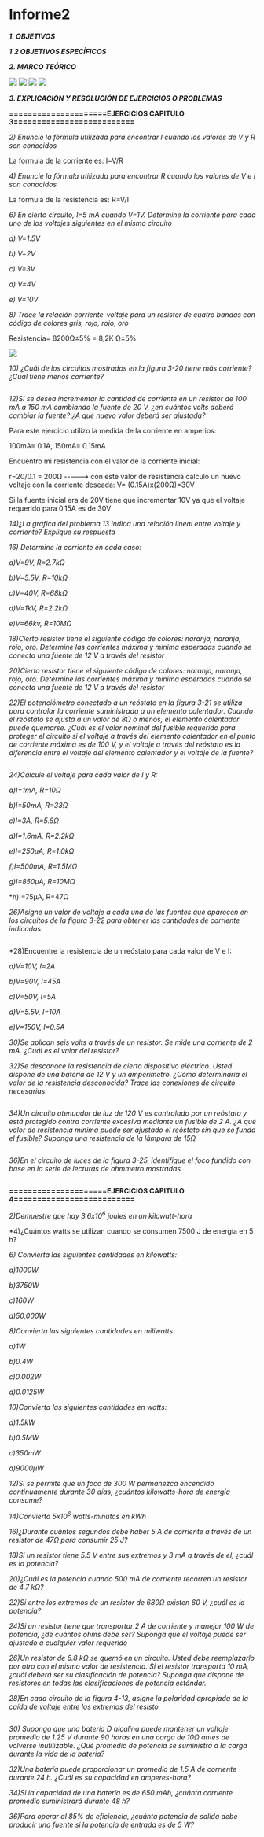 # Informe2
***1.  OBJETIVOS***



***1.2 OBJETIVOS ESPECÍFICOS***



***2.  MARCO TEÓRICO***   

![](https://github.com/smvaca2/Informe2/blob/db7498069e777f29be903f85a6e94b7db7a522e8/relacion%20v,i,r.PNG)
![](https://github.com/smvaca2/Informe2/blob/db7498069e777f29be903f85a6e94b7db7a522e8/formulas.PNG)
![](https://github.com/smvaca2/Informe2/blob/0dabf9482a4802fcbf14f6ff2aecda4445cb1b19/Unidades%20con%20prefijos%20metricos.PNG)
![](https://github.com/smvaca2/Informe2/blob/0dabf9482a4802fcbf14f6ff2aecda4445cb1b19/medicion%20fallas.PNG)
![]()

***3. EXPLICACIÓN Y RESOLUCIÓN DE EJERCICIOS O PROBLEMAS***
 
**=====================EJERCICIOS CAPITULO 3==========================**

*2) Enuncie la fórmula utilizada para encontrar I cuando los valores de V y R son conocidos*

La formula de la corriente es: I=V/R

*4) Enuncie la fórmula utilizada para encontrar R cuando los valores de V e I son conocidos*

La formula de la resistencia es: R=V/I

*6) En cierto circuito, I=5 mA cuando V=1V. Determine la corriente para cada uno de los voltajes siguientes en el mismo circuito*

*a) V=1.5V*

*b) V=2V*

*c) V=3V*

*d) V=4V*

*e) V=10V*

*8) Trace la relación corriente-voltaje para un resistor de cuatro bandas con código de colores gris, rojo,
rojo, oro*

Resistencia= 8200Ω±5% = 8,2K Ω±5%

![](https://github.com/smvaca2/Informe2/blob/99fde691caccfa3925753e13d7dbe614d89f34b0/ej8.PNG)

*10) ¿Cuál de los circuitos mostrados en la figura 3-20 tiene más corriente? ¿Cuál tiene menos corriente?*

![]()

*12)Si se desea incrementar la cantidad de corriente en un resistor de 100 mA a 150 mA cambiando la fuente de 20 V, ¿en cuántos volts deberá cambiar la fuente? ¿A qué nuevo valor deberá ser ajustada?*

Para este ejercicio utilizo la medida de la corriente en amperios:

100mA= 0.1A, 150mA= 0.15mA

Encuentro mi resistencia con el valor de la corriente inicial:

r=20/0.1 = 200Ω -----> con este valor de resistencia calculo un nuevo voltaje con la corriente deseada: V= (0.15A)x(200Ω)=30V

Si la fuente inicial era de 20V tiene que incrementar 10V ya que el voltaje requerido para 0.15A es de 30V

*14)¿La gráfica del problema 13 indica una relación lineal entre voltaje y corriente? Explique su respuesta*



*16) Determine la corriente en cada caso:*

*a)V=9V, R=2.7kΩ*

*b)V=5.5V, R=10kΩ*

*c)V=40V, R=68kΩ*

*d)V=1kV, R=2.2kΩ*

*e)V=66kv, R=10MΩ*

*18)Cierto resistor tiene el siguiente código de colores: naranja, naranja, rojo, oro. Determine las corrientes máxima y mínima esperadas cuando se conecta una fuente de 12 V a través del resistor*

*20)Cierto resistor tiene el siguiente código de colores: naranja, naranja, rojo, oro. Determine las corrientes máxima y mínima esperadas cuando se conecta una fuente de 12 V a través del resistor*

*22)El potenciómetro conectado a un reóstato en la figura 3-21 se utiliza para controlar la corriente suministrada a un elemento calentador. Cuando el reóstato se ajusta a un valor de 8Ω o menos, el elemento calentador puede quemarse. ¿Cuál es el valor nominal del fusible requerido para proteger el circuito
si el voltaje a través del elemento calentador en el punto de corriente máxima es de 100 V, y el voltaje
a través del reóstato es la diferencia entre el voltaje del elemento calentador y el voltaje de la fuente?*

![]()

*24)Calcule el voltaje para cada valor de I y R:*

*a)I=1mA, R=10Ω*

*b)I=50mA, R=33Ω*

*c)I=3A, R=5.6Ω*

*d)I=1.6mA, R=2.2kΩ*

*e)I=250µA, R=1.0kΩ*

*f)I=500mA, R=1.5MΩ*

*g)I=850µA, R=10MΩ*

*h)I=75µA, R=47Ω

*26)Asigne un valor de voltaje a cada una de las fuentes que aparecen en los circuitos de la figura 3-22 para obtener las cantidades de corriente indicadas*

![]()

*28)Encuentre la resistencia de un reóstato para cada valor de V e I:

*a)V=10V, I=2A*

*b)V=90V, I=45A*

*c)V=50V, I=5A*

*d)V=5.5V, I=10A*

*e)V=150V, I=0.5A*

*30)Se aplican seis volts a través de un resistor. Se mide una corriente de 2 mA. ¿Cuál es el valor del resistor?*

*32)Se desconoce la resistencia de cierto dispositivo eléctrico. Usted dispone de una batería de 12 V y un
amperímetro. ¿Cómo determinaría el valor de la resistencia desconocida? Trace las conexiones de circuito necesarias*

![]()

*34)Un circuito atenuador de luz de 120 V es controlado por un reóstato y está protegido contra corriente
excesiva mediante un fusible de 2 A. ¿A qué valor de resistencia mínima puede ser ajustado el reóstato sin que se funda el fusible? Suponga una resistencia de la lámpara de 15Ω*

![]()

*36)En el circuito de luces de la figura 3-25, identifique el foco fundido con base en la serie de lecturas de
ohmmetro mostradas*

![]()

**=====================EJERCICIOS CAPITULO 4==========================**

*2)Demuestre que hay 3.6x10<sup>6</sup> joules en un kilowatt-hora*

*4)¿Cuántos watts se utilizan cuando se consumen 7500 J de energía en 5 h?

*6) Convierta las siguientes cantidades en kilowatts:*

*a)1000W*

*b)3750W*

*c)160W*

*d)50,000W*

*8)Convierta las siguientes cantidades en miliwatts:*

*a)1W*

*b)0.4W*

*c)0.002W*

*d)0.0125W*

*10)Convierta las siguientes cantidades en watts:*

*a)1.5kW*

*b)0.5MW*

*c)350mW*

*d)9000µW*

*12)Si se permite que un foco de 300 W permanezca encendido continuamente durante 30 días, ¿cuántos
kilowatts-hora de energía consume?*

*14)Convierta 5x10<sup>6</sup> watts-minutos en kWh*

*16)¿Durante cuántos segundos debe haber 5 A de corriente a través de un resistor de 47Ω para consumir 25 J?*

*18)Si un resistor tiene 5.5 V entre sus extremos y 3 mA a través de él, ¿cuál es la potencia?*

*20)¿Cuál es la potencia cuando 500 mA de corriente recorren un resistor de 4.7 kΩ?*

*22)Si entre los extremos de un resistor de 680Ω existen 60 V, ¿cuál es la potencia?*

*24)Si un resistor tiene que transportar 2 A de corriente y manejar 100 W de potencia, ¿de cuántos ohms debe ser? Suponga que el voltaje puede ser ajustado a cualquier valor requerido*

*26)Un resistor de 6.8 kΩ se quemó en un circuito. Usted debe reemplazarlo por otro con el mismo valor de resistencia. Si el resistor transporta 10 mA, ¿cuál deberá ser su clasificación de potencia? Suponga que dispone de resistores en todas las clasificaciones de potencia estándar.*

*28)En cada circuito de la figura 4-13, asigne la polaridad apropiada de la caída de voltaje entre los extremos del resisto*

![]()

*30) Suponga que una batería D alcalina puede mantener un voltaje promedio de 1.25 V durante 90 horas en una carga de 10Ω antes de volverse inutilizable. ¿Qué promedio de potencia se suministra a la carga durante la vida de la batería?*

*32)Una batería puede proporcionar un promedio de 1.5 A de corriente durante 24 h. ¿Cuál es su capacidad en amperes-hora?*

*34)Si la capacidad de una batería es de 650 mAh, ¿cuánta corriente promedio suministrará durante 48 h?*

*36)Para operar al 85% de eficiencia, ¿cuánta potencia de salida debe producir una fuente si la potencia de entrada es de 5 W?*




